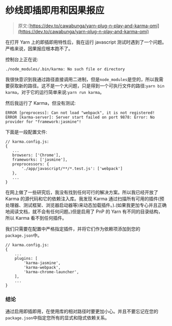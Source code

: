# 纱线即插即用和因果报应

> 原文:[https://dev.to/cawabunga/yarn-plug-n-play-and-karma-omi](https://dev.to/cawabunga/yarn-plug-n-play-and-karma-omi)

在打开 Yarn 上的即插即用特性后，我在运行 javascript 测试时遇到了一个问题。严格来说，因果报应根本跑不了。

控制台上正在说:

```
./node_modules/.bin/karma: No such file or directory 
```

我很快意识到我通过路径直接调用二进制，但是`node_modules`是空的，所以我需要获取新的路径。这不是一个大问题，只是得到一个可执行文件的路径:`yarn bin karma`，对于它的运行简单来说:`yarn run karma`。

然后我运行了 Karma，但没有测试:

```
ERROR [preprocess]: Can not load "webpack", it is not registered!
ERROR [karma-server]: Server start failed on port 9878: Error: No provider for "framework:jasmine"! 
```

下面是一段配置文件:

```
// karma.config.js:
{
   ...
   browsers: ['Chrome'],
   frameworks: ['jasmine'],
   preprocessors: {
       './app/javascript/**/*.test.js': ['webpack']
   },
   ...
} 
```

在网上做了一些研究后，我没有找到任何可行的解决方案。所以我已经开放了 Karma 的源代码和它的依赖注入库。我发现 Karma 通过扫描所有可用的插件(预处理器、测试框架、浏览器启动器等)来动态加载插件。).(如果我更加专心并且正确地阅读文档，就不会有任何问题。)但是启用了 PnP 的 Yarn 有不同的目录结构，所以 Karma 看不到任何插件。

我们只需要在配置中严格指定插件，并将它们作为依赖项添加到您的`package.json`中。

```
// karma.config.js:
{
    ...
    plugins: [
        'karma-jasmine',
        'karma-webpack',
        'karma-chrome-launcher',
    ],
    ...
} 
```

### [](#conclusion)结论

通过启用即插即用，在使用库的相对路径时要更加小心。并且不要忘记在您的`package.json`中指定您所有的显式和隐式依赖关系。